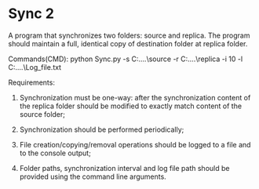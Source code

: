 # Sync 2
  A program that synchronizes two folders: source and replica. The program should maintain a full, identical copy of destination folder at replica folder.

  Commands(CMD): 
  python Sync.py -s C:....\source -r C:....\replica -i 10  -l C:....\Log_file.txt
  
Requirements:

1. Synchronization must be one-way: after the synchronization content of the replica folder
should be modified to exactly match content of the source folder;

2. Synchronization should be performed periodically;

3. File creation/copying/removal operations should be logged to a file and to the console
output;

4. Folder paths, synchronization interval and log file path should be provided using the
command line arguments. 


